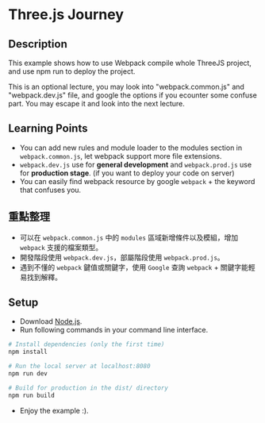 # Three.js Journey

## Description

This example shows how to use Webpack compile whole ThreeJS project,
and use npm run to deploy the project. 

This is an optional lecture, you may look into "webpack.common.js" and "webpack.dev.js" file,
and google the options if you ecounter some confuse part.
You may escape it and look into the next lecture.

## Learning Points

* You can add new rules and module loader to the modules section in `webpack.common.js`, let webpack support more file extensions.
* `webpack.dev.js` use for **general development** and `webpack.prod.js` use for **production stage**. (if you want to deploy your code on server)
* You can easily find webpack resource by google `webpack` + the keyword that confuses you.

## 重點整理

* 可以在 `webpack.common.js` 中的 `modules` 區域新增條件以及模組，增加 `webpack` 支援的檔案類型。
* 開發階段使用 `webpack.dev.js`，部屬階段使用 `webpack.prod.js`。
* 遇到不懂的 `webpack` 鍵值或關鍵字，使用 `Google` 查詢 `webpack` + 關鍵字能輕易找到解釋。

## Setup

* Download [Node.js](https://nodejs.org/en/download/).
* Run following commands in your command line interface.

```bash
# Install dependencies (only the first time)
npm install

# Run the local server at localhost:8080
npm run dev

# Build for production in the dist/ directory
npm run build
```

* Enjoy the example :).
